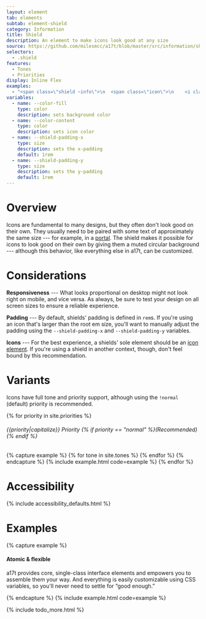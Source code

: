 ```yaml
---
layout: element
tab: elements
subtab: element-shield
category: Information
title: Shield
description: An element to make icons look good at any size
source: https://github.com/milesmcc/a17t/blob/master/src/information/shield.css
selectors:
  - .shield
features:
  - Tones
  - Priorities
display: Inline Flex
examples:
  - "<span class=\"shield ~info\">\n  <span class=\"icon\">\n    <i class=\"fas fa-atom fa-lg\"></i>\n  </span>\n</span>"
variables:
  - name: --color-fill
    type: color
    description: sets background color
  - name: --color-content
    type: color
    description: sets icon color
  - name: --shield-padding-x
    type: size
    description: sets the x-padding
    default: 1rem
  - name: --shield-padding-y
    type: size
    description: sets the y-padding
    default: 1rem
---
```


# Overview

Icons are fundamental to many designs, but they often don't look good on their own. They usually need to be paired with some text of approximately the same size --- for example, in a [portal](/interaction/portal). The shield makes it possible for icons to look good on their own by giving them a muted circular background --- although this behavior, like everything else in a17t, can be customized.

# Considerations

**Responsiveness** --- What looks proportional on desktop might not look right on mobile, and vice versa. As always, be sure to test your design on all screen sizes to ensure a reliable experience.

**Padding** --- By default, shields' padding is defined in `rem`s. If you're using an icon that's larger than the root em size, you'll want to manually adjust the padding using the `--shield-padding-x` and `--shield-padding-y` variables.

**Icons** --- For the best experience, a shields' sole element should be an [icon element](/information/icon). If you're using a shield in another context, though, don't feel bound by this recommendation.

# Variants

Icons have full tone and priority support, although using the `!normal` (default) priority is recommended.

{% for priority in site.priorities %}
###### {{priority|capitalize}} Priority {% if priority == "normal" %}(Recommended){% endif %}
{% capture example %}
{% for tone in site.tones %}
<span class="shield ~{{tone}} !{{priority}} ml-1 mb-1">
  <span class="icon">
    <i class="fas fa-swatchbook fa-lg"></i>
  </span>
</span>
{% endfor %}
{% endcapture %}
{% include example.html code=example %}
{% endfor %}

# Accessibility

{% include accessibility_defaults.html %}

# Examples

{% capture example %}

<div class="flex">
  <div class="shield ~info mr-4 self-start">
    <span class="icon">
      <i class="fas fa-pen-nib fa-lg"></i>
    </span>
  </div>
  <div class="flex-grow">
  <h4 class="heading text-xl mb-1">Atomic &amp; flexible</h4>
  <p>a17t provides core, single-class interface elements and empowers you to assemble them your way. And
    everything is easily customizable using CSS variables, so you'll never need to settle for &ldquo;good enough.&rdquo;
  </p>
  </div>
</div>

{% endcapture %}
{% include example.html code=example %}

{% include todo_more.html %}
